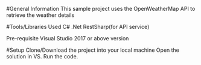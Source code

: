 #General Information
This sample project uses the OpenWeatherMap API to retrieve the weather details

#Tools/Libraries Used
C# .Net
RestSharp(for API service)

Pre-requisite
Visual Studio 2017 or above version

#Setup
Clone/Download the project into your local machine
Open the solution in VS.
Run the code.
